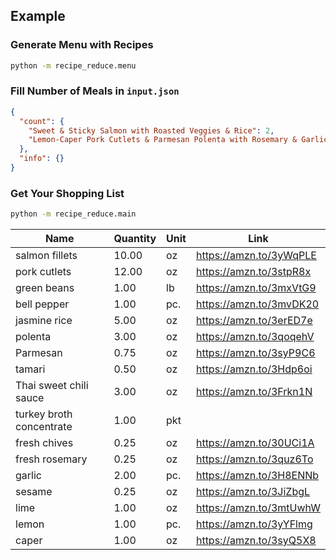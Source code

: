 ## Example

### Generate Menu with Recipes

```bash
python -m recipe_reduce.menu
```

### Fill Number of Meals in `input.json`

```json
{
  "count": {
    "Sweet & Sticky Salmon with Roasted Veggies & Rice": 2,
    "Lemon-Caper Pork Cutlets & Parmesan Polenta with Rosemary & Garlic Roasted Green Beans": 2
  },
  "info": {}
}
```

### Get Your Shopping List

```bash
python -m recipe_reduce.main
```

| Name                     |   Quantity | Unit   | Link                    |
|--------------------------|------------|--------|-------------------------|
| salmon fillets           |      10.00 | oz     | https://amzn.to/3yWqPLE |
| pork cutlets             |      12.00 | oz     | https://amzn.to/3stpR8x |
| green beans              |       1.00 | lb     | https://amzn.to/3mxVtG9 |
| bell pepper              |       1.00 | pc.    | https://amzn.to/3mvDK20 |
| jasmine rice             |       5.00 | oz     | https://amzn.to/3erED7e |
| polenta                  |       3.00 | oz     | https://amzn.to/3qoqehV |
| Parmesan                 |       0.75 | oz     | https://amzn.to/3syP9C6 |
| tamari                   |       0.50 | oz     | https://amzn.to/3Hdp6oi |
| Thai sweet chili sauce   |       3.00 | oz     | https://amzn.to/3Frkn1N |
| turkey broth concentrate |       1.00 | pkt    |                         |
| fresh chives             |       0.25 | oz     | https://amzn.to/30UCi1A |
| fresh rosemary           |       0.25 | oz     | https://amzn.to/3quz6To |
| garlic                   |       2.00 | pc.    | https://amzn.to/3H8ENNb |
| sesame                   |       0.25 | oz     | https://amzn.to/3JiZbgL |
| lime                     |       1.00 | oz     | https://amzn.to/3mtUwhW |
| lemon                    |       1.00 | pc.    | https://amzn.to/3yYFlmg |
| caper                    |       1.00 | oz     | https://amzn.to/3syQ5X8 |
